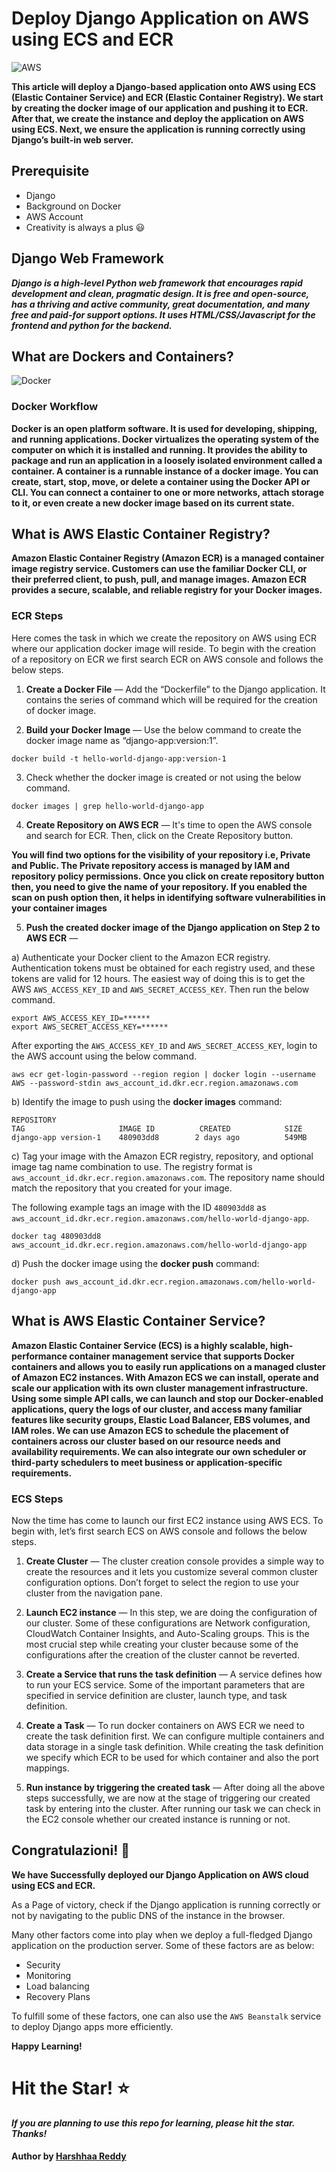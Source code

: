 # Deploy Django Application on AWS using ECS and ECR

![AWS](https://imgur.com/wLMcRHS.jpg)

**This article will deploy a Django-based application onto AWS using ECS (Elastic Container Service) and ECR (Elastic Container Registry). We start by creating the docker image of our application and pushing it to ECR. After that, we create the instance and deploy the application on AWS using ECS. Next, we ensure the application is running correctly using Django’s built-in web server.**

## Prerequisite

* Django
* Background on Docker
* AWS Account
* Creativity is always a plus 😃

## Django Web Framework

***Django is a high-level Python web framework that encourages rapid development and clean, pragmatic design. It is free and open-source, has a thriving and active community, great documentation, and many free and paid-for support options. It uses HTML/CSS/Javascript for the frontend and python for the backend.***

## What are Dockers and Containers?

![Docker](https://imgur.com/raGErLx.png)

### Docker Workflow

**Docker is an open platform software. It is used for developing, shipping, and running applications. Docker virtualizes the operating system of the computer on which it is installed and running. It provides the ability to package and run an application in a loosely isolated environment called a container. A container is a runnable instance of a docker image. You can create, start, stop, move, or delete a container using the Docker API or CLI. You can connect a container to one or more networks, attach storage to it, or even create a new docker image based on its current state.**

## What is AWS Elastic Container Registry?

**Amazon Elastic Container Registry (Amazon ECR) is a managed container image registry service. Customers can use the familiar Docker CLI, or their preferred client, to push, pull, and manage images. Amazon ECR provides a secure, scalable, and reliable registry for your Docker images.**

### ECR Steps

Here comes the task in which we create the repository on AWS using ECR where our application docker image will reside. To begin with the creation of a repository on ECR we first search ECR on AWS console and follows the below steps.

1. **Create a Docker File** — Add the “Dockerfile” to the Django application. It contains the series of command which will be required for the creation of docker image.

2. **Build your Docker Image** — Use the below command to create the docker image name as “django-app:version:1”.

```
docker build -t hello-world-django-app:version-1 
```

3. Check whether the docker image is created or not using the below command.

```
docker images | grep hello-world-django-app 
```

4. **Create Repository on AWS ECR** — It's time to open the AWS console and search for ECR. Then, click on the Create Repository button.

**You will find two options for the visibility of your repository i.e, Private and Public. The Private repository access is managed by IAM and repository policy permissions. Once you click on create repository button then, you need to give the name of your repository. If you enabled the scan on push option then, it helps in identifying software vulnerabilities in your container images**

5. **Push the created docker image of the Django application on Step 2 to AWS ECR** —

a) Authenticate your Docker client to the Amazon ECR registry. Authentication tokens must be obtained for each registry used, and these tokens are valid for 12 hours. The easiest way of doing this is to get the AWS `AWS_ACCESS_KEY_ID` and `AWS_SECRET_ACCESS_KEY`. Then run the below command.

```
export AWS_ACCESS_KEY_ID=******
export AWS_SECRET_ACCESS_KEY=******
```

After exporting the `AWS_ACCESS_KEY_ID` and `AWS_SECRET_ACCESS_KEY`, login to the AWS account using the below command.

```
aws ecr get-login-password --region region | docker login --username AWS --password-stdin aws_account_id.dkr.ecr.region.amazonaws.com
```

b) Identify the image to push using the **docker images** command:

```
REPOSITORY                                                                TAG                     IMAGE ID          CREATED            SIZE
django-app version-1    480903dd8        2 days ago          549MB
```

c) Tag your image with the Amazon ECR registry, repository, and optional image tag name combination to use. The registry format is `aws_account_id.dkr.ecr.region.amazonaws.com`. The repository name should match the repository that you created for your image.

The following example tags an image with the ID `480903dd8` as `aws_account_id.dkr.ecr.region.amazonaws.com/hello-world-django-app`.

```
docker tag 480903dd8 aws_account_id.dkr.ecr.region.amazonaws.com/hello-world-django-app
```

d) Push the docker image using the **docker push** command:

```
docker push aws_account_id.dkr.ecr.region.amazonaws.com/hello-world-django-app
```

## What is AWS Elastic Container Service?

**Amazon Elastic Container Service (ECS) is a highly scalable, high-performance container management service that supports Docker containers and allows you to easily run applications on a managed cluster of Amazon EC2 instances. With Amazon ECS we can install, operate and scale our application with its own cluster management infrastructure. Using some simple API calls, we can launch and stop our Docker-enabled applications, query the logs of our cluster, and access many familiar features like security groups, Elastic Load Balancer, EBS volumes, and IAM roles. We can use Amazon ECS to schedule the placement of containers across our cluster based on our resource needs and availability requirements. We can also integrate our own scheduler or third-party schedulers to meet business or application-specific requirements.**

### ECS Steps

Now the time has come to launch our first EC2 instance using AWS ECS. To begin with, let’s first search ECS on AWS console and follows the below steps.

1. **Create Cluster** — The cluster creation console provides a simple way to create the resources and it lets you customize several common cluster configuration options. Don’t forget to select the region to use your cluster from the navigation pane.

2. **Launch EC2 instance** — In this step, we are doing the configuration of our cluster. Some of these configurations are Network configuration, CloudWatch Container Insights, and Auto-Scaling groups. This is the most crucial step while creating your cluster because some of the configurations after the creation of the cluster cannot be reverted.

3. **Create a Service that runs the task definition** — A service defines how to run your ECS service. Some of the important parameters that are specified in service definition are cluster, launch type, and task definition.

4. **Create a Task** — To run docker containers on AWS ECR we need to create the task definition first. We can configure multiple containers and data storage in a single task definition. While creating the task definition we specify which ECR to be used for which container and also the port mappings.

5. **Run instance by triggering the created task** — After doing all the above steps successfully, we are now at the stage of triggering our created task by entering into the cluster. After running our task we can check in the EC2 console whether our created instance is running or not.

## Congratulazioni! 🙂

**We have Successfully deployed our Django Application on AWS cloud using ECS and ECR.**

As a Page of victory, check if the Django application is running correctly or not by navigating to the public DNS of the instance in the browser.

Many other factors come into play when we deploy a full-fledged Django application on the production server. Some of these factors are as below:

* Security
* Monitoring
* Load balancing
* Recovery Plans

To fulfill some of these factors, one can also use the `AWS Beanstalk` service to deploy Django apps more efficiently.

**Happy Learning!**

# Hit the Star! ⭐

***If you are planning to use this repo for learning, please hit the star. Thanks!***

#### Author by [Harshhaa Reddy](https://github.com/NotHarshhaa)
